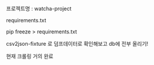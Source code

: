 프로젝트명 : watcha-project

requirements.txt

pip freeze > requirements.txt

csv2json-fixture  로 덤프데이터로 확인해보고 db에 전부 올리기!



현재 크롤링 거의 완료